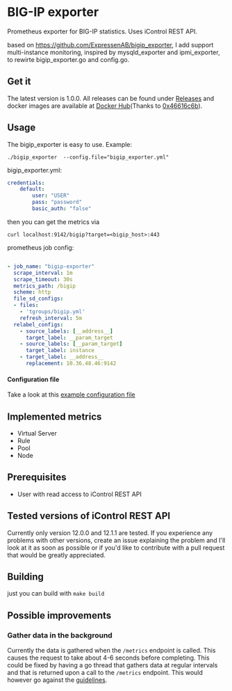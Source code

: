 # BIG-IP exporter
Prometheus exporter for BIG-IP statistics. Uses iControl REST API.

based on https://github.com/ExpressenAB/bigip_exporter, I add support multi-instance monitoring, inspired by mysqld_exporter and ipmi_exporter, to rewirte bigip_exporter.go and config.go.

## Get it
The latest version is 1.0.0. All releases can be found under [Releases](https://github.com/ExpressenAB/bigip_exporter/releases) and docker images are available at [Docker Hub](https://hub.docker.com/r/expressenab/bigip_exporter/tags/)(Thanks to [0x46616c6b](https://github.com/0x46616c6b)).

## Usage
The bigip_exporter is easy to use. Example:
```
./bigip_exporter  --config.file="bigip_exporter.yml"
```
bigip_exporter.yml:
```yml
credentials:
    default:
        user: "USER"
        pass: "password"
        basic_auth: "false"
```

then you can get the metrics via 
```shell
curl localhost:9142/bigip?target=<bigip_host>:443
```

prometheus job config:
```yaml

- job_name: "bigip-exporter"
  scrape_interval: 1m
  scrape_timeout: 30s
  metrics_path: /bigip
  scheme: http
  file_sd_configs:
  - files:
    - 'tgroups/bigip.yml'
    refresh_interval: 5m
  relabel_configs:
    - source_labels: [__address__]
      target_label: __param_target
    - source_labels: [__param_target]
      target_label: instance
    - target_label: __address__
      replacement: 10.36.48.46:9142

```
#### Configuration file
Take a look at this [example configuration file](https://github.com/jenningsloy318/bigip_exporter/blob/master/bigip_exporter.yml)

## Implemented metrics
* Virtual Server
* Rule
* Pool
* Node

## Prerequisites
* User with read access to iControl REST API

## Tested versions of iControl REST API
Currently only version 12.0.0 and 12.1.1 are tested. If you experience any problems with other versions, create an issue explaining the problem and I'll look at it as soon as possible or if you'd like to contribute with a pull request that would be greatly appreciated.

## Building

just you can build with `make build`
## Possible improvements
### Gather data in the background
Currently the data is gathered when the `/metrics` endpoint is called. This causes the request to take about 4-6 seconds before completing. This could be fixed by having a go thread that gathers data at regular intervals and that is returned upon a call to the `/metrics` endpoint. This would however go against the [guidelines](https://prometheus.io/docs/instrumenting/writing_exporters/#scheduling).
